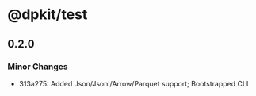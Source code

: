 # @dpkit/test

## 0.2.0

### Minor Changes

- 313a275: Added Json/Jsonl/Arrow/Parquet support; Bootstrapped CLI
